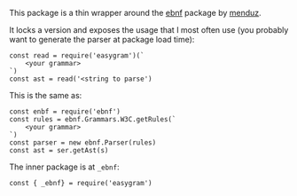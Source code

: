 This package is a thin wrapper around the [ebnf](https://www.npmjs.com/package/ebnf) package by [menduz](https://github.com/menduz).

It locks a version and exposes the usage that I most often use (you probably want to generate the parser at package load time):

```
const read = require('easygram')(`
    <your grammar>
`)
const ast = read('<string to parse')
```

This is the same as:

```
const enbf = require('ebnf')
const rules = ebnf.Grammars.W3C.getRules(`
    <your grammar>
`)
const parser = new ebnf.Parser(rules)
const ast = ser.getAst(s)
```


The inner package is at `_ebnf`:

```
const { _ebnf} = require('easygram')
```
